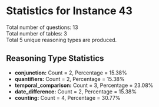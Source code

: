 # Statistics for Instance 43<br/>
Total number of questions: 13<br/>
Total number of tables: 3<br/>
Total 5 unique reasoning types are produced.<br/>
## Reasoning Type Statistics<br/>
- **conjunction:** Count = 2, Percentage = 15.38%<br/>
- **quantifiers:** Count = 2, Percentage = 15.38%<br/>
- **temporal_comparison:** Count = 3, Percentage = 23.08%<br/>
- **date_difference:** Count = 2, Percentage = 15.38%<br/>
- **counting:** Count = 4, Percentage = 30.77%<br/>
